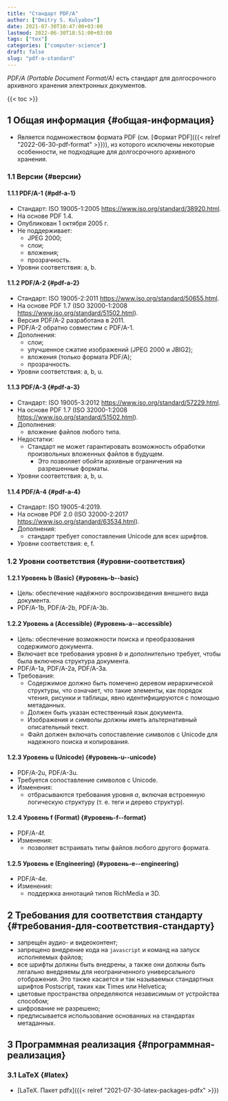 ```yaml
---
title: "Стандарт PDF/A"
author: ["Dmitry S. Kulyabov"]
date: 2021-07-30T10:47:00+03:00
lastmod: 2022-06-30T18:51:00+03:00
tags: ["tex"]
categories: ["computer-science"]
draft: false
slug: "pdf-a-standard"
---
```


_PDF/A (Portable Document Format/A)_ есть стандарт для долгосрочного архивного хранения электронных документов.

<!--more-->

{{< toc >}}


## <span class="section-num">1</span> Общая информация {#общая-информация}

-   Является подмножеством формата PDF (см. [Формат PDF]({{< relref "2022-06-30-pdf-format" >}})), из которого исключены некоторые особенности, не подходящие для долгосрочного архивного хранения.


### <span class="section-num">1.1</span> Версии {#версии}


#### <span class="section-num">1.1.1</span> PDF/A-1 {#pdf-a-1}

-   Стандарт: ISO 19005-1:2005 <https://www.iso.org/standard/38920.html>.
-   На основе PDF 1.4.
-   Опубликован 1 октября 2005 г.
-   Не поддерживает:
    -   JPEG 2000;
    -   слои;
    -   вложения;
    -   прозрачность.
-   Уровни соответствия: a, b.


#### <span class="section-num">1.1.2</span> PDF/A-2 {#pdf-a-2}

-   Стандарт: ISO 19005-2:2011 <https://www.iso.org/standard/50655.html>.
-   На основе PDF 1.7 (ISO 32000-1:2008 <https://www.iso.org/standard/51502.html>).
-   Версия PDF/A-2 разработана в 2011.
-   PDF/A-2 обратно совместим с PDF/A-1.
-   Дополнения:
    -   слои;
    -   улучшенное сжатие изображений (JPEG 2000 и JBIG2);
    -   вложения (только формата PDF/A);
    -   прозрачность.
-   Уровни соответствия: a, b, u.


#### <span class="section-num">1.1.3</span> PDF/A-3 {#pdf-a-3}

-   Стандарт: ISO 19005-3:2012 <https://www.iso.org/standard/57229.html>.
-   На основе PDF 1.7 (ISO 32000-1:2008 <https://www.iso.org/standard/51502.html>).
-   Дополнения:
    -   вложение файлов любого типа.
-   Недостатки:
    -   Стандарт не может гарантировать возможность обработки произвольных вложенных файлов в будущем.
        -   Это позволяет обойти архивные ограничения на разрешенные форматы.
-   Уровни соответствия: a, b, u.


#### <span class="section-num">1.1.4</span> PDF/A-4 {#pdf-a-4}

-   Стандарт: ISO 19005-4:2019.
-   На основе PDF 2.0 (ISO 32000-2:2017 <https://www.iso.org/standard/63534.html>).
-   Дополнения:
    -   стандарт требует сопоставления Unicode для всех шрифтов.
-   Уровни соответствия: e, f.


### <span class="section-num">1.2</span> Уровни соответствия {#уровни-соответствия}


#### <span class="section-num">1.2.1</span> Уровень b (Basic) {#уровень-b--basic}

-   Цель: обеспечение надёжного воспроизведения внешнего вида документа.
-   PDF/A-1b, PDF/A-2b, PDF/A-3b.


#### <span class="section-num">1.2.2</span> Уровень а (Accessible) {#уровень-а--accessible}

-   Цель: обеспечение возможности поиска и преобразования содержимого документа.
-   Включает все требования уровня _b_ и дополнительно требует, чтобы была включена структура документа.
-   PDF/A-1a, PDF/A-2a, PDF/A-3a.
-   Требования:
    -   Содержимое должно быть помечено деревом иерархической структуры, что означает, что такие элементы, как порядок чтения, рисунки и таблицы, явно идентифицируются с помощью метаданных.
    -   Должен быть указан естественный язык документа.
    -   Изображения и символы должны иметь альтернативный описательный текст.
    -   Файл должен включать сопоставление символов с Unicode для надежного поиска и копирования.


#### <span class="section-num">1.2.3</span> Уровень u (Unicode) {#уровень-u--unicode}

-   PDF/A-2u, PDF/A-3u.
-   Требуется сопоставление символов с Unicode.
-   Изменения:
    -   отбрасываются требования уровня _a_, включая встроенную логическую структуру (т. е. теги и дерево структур).


#### <span class="section-num">1.2.4</span> Уровень f (Format) {#уровень-f--format}

-   PDF/A-4f.
-   Изменения:
    -   позволяет встраивать типы файлов любого другого формата.


#### <span class="section-num">1.2.5</span> Уровень e (Engineering) {#уровень-e--engineering}

-   PDF/A-4e.
-   Изменения:
    -   поддержка аннотаций типов RichMedia и 3D.


## <span class="section-num">2</span> Требования для соответствия стандарту {#требования-для-соответствия-стандарту}

-   запрещён аудио- и видеоконтент;
-   запрещено внедрение кода на `javascript` и команд на запуск исполняемых файлов;
-   все шрифты должны быть внедрены, а также они должны быть легально внедряемы для неограниченного универсального отображения. Это также касается и так называемых стандартных шрифтов Postscript, таких как Times или Helvetica;
-   цветовые пространства определяются независимым от устройства способом;
-   шифрование не разрешено;
-   предписывается использование основанных на стандартах метаданных.


## <span class="section-num">3</span> Программная реализация {#программная-реализация}


### <span class="section-num">3.1</span> LaTeX {#latex}

-   [LaTeX. Пакет pdfx]({{< relref "2021-07-30-latex-packages-pdfx" >}})
